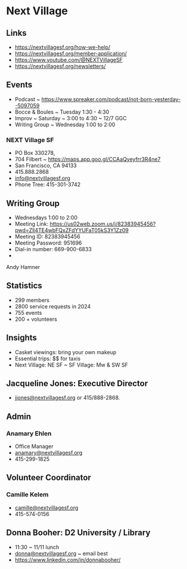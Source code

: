# Next Village

## Links

* https://nextvillagesf.org/how-we-help/
* https://nextvillagesf.org/member-application/
* https://www.youtube.com/@NEXTVillageSF
* https://nextvillagesf.org/newsletters/

## Events

* Podcast ~ https://www.spreaker.com/podcast/not-born-yesterday--5097059
* Bocce & Boules ~ Tuesday 1:30 - 4:30
* Improv ~ Saturday ~ 3:00 to 4:30 ~ 12/7 GGC
* Writing Group ~ Wednesday 1:00 to 2:00

### NEXT Village SF

* PO Box 330278,
* 704 Filbert ~ https://maps.app.goo.gl/CCAaQyeyfrr3R4ne7
* San Francisco, CA 94133
* 415.888.2868
* info@nextvillagesf.org
* Phone Tree: 415-301-3742

## Writing Group

* Wednesdays 1:00 to 2:00
* Meeting Link: https://us02web.zoom.us/j/82383945456?pwd=Zll4TE4wbFQxZFdYYUFaT05kS3Y1Zz09
* Meeting ID: 82383945456 
* Meeting Password: 951696 
* Dial-in number: 669-900-6833 
* 
Andy Hamner

## Statistics

* 299 members
* 2800 service requests in 2024
* 755 events
* 200 + volunteers

## Insights

* Casket viewings: bring your own makeup
* Essential trips: $$ for taxis
* Next Village: NE SF ~ SF Village: Mw & SW SF


## Jacqueline Jones: Executive Director

* jjones@nextvillagesf.org or 415/888-2868. 


## Admin

### Anamary Ehlen

* Office Manager
* anamary@nextvillagesf.org
* 415-299-1825

## Volunteer Coordinator

### Camille Kelem

* camille@nextvillagesf.org
* 415-574-0156


## Donna Booher: D2 University / Library

* 11:30 ~ 11/11 lunch
* donna@nextvillagesf.org ~ email best
* https://www.linkedin.com/in/donnabooher/


